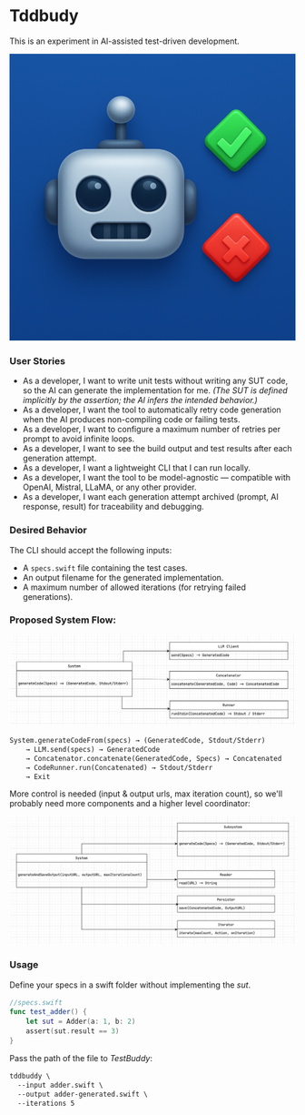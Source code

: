 # Tddbudy

This is an experiment in AI-assisted test-driven development.

![](tddbuddy.png)

### User Stories

- As a developer, I want to write unit tests without writing any SUT code, so the AI can generate the implementation for me. *(The SUT is defined implicitly by the assertion; the AI infers the intended behavior.)*
- As a developer, I want the tool to automatically retry code generation when the AI produces non-compiling code or failing tests.
- As a developer, I want to configure a maximum number of retries per prompt to avoid infinite loops.
- As a developer, I want to see the build output and test results after each generation attempt.
- As a developer, I want a lightweight CLI that I can run locally.
- As a developer, I want the tool to be model-agnostic — compatible with OpenAI, Mistral, LLaMA, or any other provider.
- As a developer, I want each generation attempt archived (prompt, AI response, result) for traceability and debugging.

### Desired Behavior

The CLI should accept the following inputs:

- A `specs.swift` file containing the test cases.
- An output filename for the generated implementation.
- A maximum number of allowed iterations (for retrying failed generations).

### Proposed System Flow:

![](subsystem.png)

```
System.generateCodeFrom(specs) → (GeneratedCode, Stdout/Stderr)
    → LLM.send(specs) → GeneratedCode
    → Concatenator.concatenate(GeneratedCode, Specs) → Concatenated
    → CodeRunner.run(Concatenated) → Stdout/Stderr
    → Exit
```

More control is needed (input & output urls, max iteration count), so we'll probably need more components and a higher level coordinator:

![](system.png)

### Usage

Define your specs in a swift folder without implementing the _sut_.

```swift
//specs.swift
func test_adder() {
    let sut = Adder(a: 1, b: 2)
    assert(sut.result == 3)
}
```

Pass the path of the file to _TestBuddy_:

```shell
tddbuddy \
  --input adder.swift \
  --output adder-generated.swift \
  --iterations 5
```
